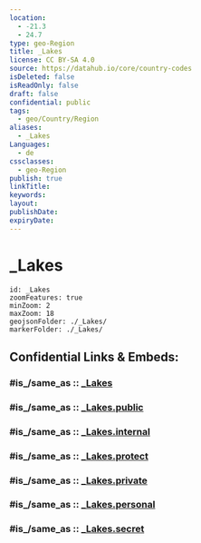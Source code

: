 ```yaml
---
location:
  - -21.3
  - 24.7
type: geo-Region
title: _Lakes
license: CC BY-SA 4.0
source: https://datahub.io/core/country-codes
isDeleted: false
isReadOnly: false
draft: false
confidential: public
tags:
  - geo/Country/Region
aliases:
  - _Lakes
Languages:
  - de
cssclasses:
  - geo-Region
publish: true
linkTitle:
keywords:
layout:
publishDate:
expiryDate:
---
```


# _Lakes

```leaflet
id: _Lakes
zoomFeatures: true 
minZoom: 2 
maxZoom: 18
geojsonFolder: ./_Lakes/
markerFolder: ./_Lakes/
```


## Confidential Links & Embeds: 

### #is_/same_as :: [_Lakes](/_Standards/Earth/Continent/Africa/Africa~South/Botswana/districts~Botswana/Botswana~Central/_Lakes.md) 

### #is_/same_as :: [_Lakes.public](/_public/Earth/Continent/Africa/Africa~South/Botswana/districts~Botswana/Botswana~Central/_Lakes.public.md) 

### #is_/same_as :: [_Lakes.internal](/_internal/Earth/Continent/Africa/Africa~South/Botswana/districts~Botswana/Botswana~Central/_Lakes.internal.md) 

### #is_/same_as :: [_Lakes.protect](/_protect/Earth/Continent/Africa/Africa~South/Botswana/districts~Botswana/Botswana~Central/_Lakes.protect.md) 

### #is_/same_as :: [_Lakes.private](/_private/Earth/Continent/Africa/Africa~South/Botswana/districts~Botswana/Botswana~Central/_Lakes.private.md) 

### #is_/same_as :: [_Lakes.personal](/_personal/Earth/Continent/Africa/Africa~South/Botswana/districts~Botswana/Botswana~Central/_Lakes.personal.md) 

### #is_/same_as :: [_Lakes.secret](/_secret/Earth/Continent/Africa/Africa~South/Botswana/districts~Botswana/Botswana~Central/_Lakes.secret.md)

